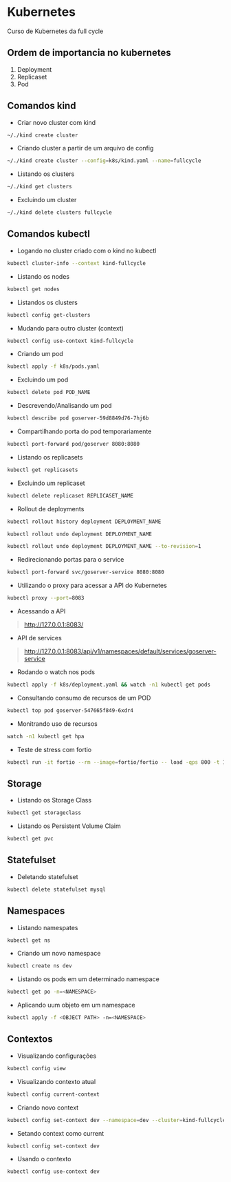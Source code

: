 # Kubernetes
Curso de Kubernetes da full cycle

## Ordem de importancia no kubernetes
1. Deployment
2. Replicaset
3. Pod

## Comandos kind

- Criar novo cluster com kind
```sh
~/./kind create cluster
```

- Criando cluster a partir de um arquivo de config
```sh
~/./kind create cluster --config=k8s/kind.yaml --name=fullcycle
```

- Listando os clusters
```sh
~/./kind get clusters
```

- Excluindo um cluster
```sh
~/./kind delete clusters fullcycle
```

## Comandos kubectl
- Logando no cluster criado com o kind no kubectl

```sh
kubectl cluster-info --context kind-fullcycle
```

- Listando os nodes
```sh
kubectl get nodes
```

- Listandos os clusters
```sh
kubectl config get-clusters
```

- Mudando para outro cluster (context)

```sh
kubectl config use-context kind-fullcycle
```

- Criando um pod
```sh
kubectl apply -f k8s/pods.yaml
```

- Excluindo um pod
```sh
kubectl delete pod POD_NAME
```

- Descrevendo/Analisando um pod
```sh
kubectl describe pod goserver-59d8849d76-7hj6b
```

- Compartilhando porta do pod temporariamente
```sh
kubectl port-forward pod/goserver 8080:8080
```

- Listando os replicasets
```sh
kubectl get replicasets
```

- Excluindo um replicaset
```sh
kubectl delete replicaset REPLICASET_NAME
```

- Rollout de deployments

```sh
kubectl rollout history deployment DEPLOYMENT_NAME
```

```sh
kubectl rollout undo deployment DEPLOYMENT_NAME
```

```sh
kubectl rollout undo deployment DEPLOYMENT_NAME --to-revision=1
```

- Redirecionando portas para o service
```sh
kubectl port-forward svc/goserver-service 8080:8080
```

- Utilizando o proxy para acessar a API do Kubernetes
```sh
kubectl proxy --port=8083
```
- Acessando a API
> http://127.0.0.1:8083/

- API de services
> http://127.0.0.1:8083/api/v1/namespaces/default/services/goserver-service


- Rodando o watch nos pods
```sh
kubectl apply -f k8s/deployment.yaml && watch -n1 kubectl get pods
```

- Consultando consumo de recursos de um POD
```sh
kubectl top pod goserver-547665f849-6xdr4
```


- Monitrando uso de recursos
```sh
watch -n1 kubectl get hpa
```


- Teste de stress com fortio
```sh
kubectl run -it fortio --rm --image=fortio/fortio -- load -qps 800 -t 120s -c 70 "http://goserver-service:8080/healthz"
```



## Storage

- Listando os Storage Class
```sh
kubectl get storageclass
```

- Listando os Persistent Volume Claim
```sh
kubectl get pvc
```

## Statefulset
- Deletando statefulset

```sh
kubectl delete statefulset mysql
```

## Namespaces
- Listando namespates
```sh
kubectl get ns
```

- Criando um novo namespace
```sh
kubectl create ns dev
```

- Listando os pods em um determinado namespace
```sh
kubectl get po -n=<NAMESPACE>
```

- Aplicando uum objeto em um namespace
```sh
kubectl apply -f <OBJECT PATH> -n=<NAMESPACE>
```


## Contextos

- Visualizando configurações
```sh
kubectl config view
```

- Visualizando contexto atual
```sh
kubectl config current-context
```

- Criando novo context
```sh
kubectl config set-context dev --namespace=dev --cluster=kind-fullcycle --user=kind-fullcycle
```

- Setando context como current
```sh
kubectl config set-context dev
```

- Usando o contexto
```sh
kubectl config use-context dev
```